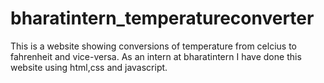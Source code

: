 # bharatintern_temperatureconverter
This is a website showing conversions of temperature from celcius to fahrenheit and vice-versa. As an intern at bharatintern I have done this website using html,css and javascript.
